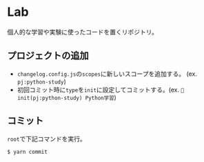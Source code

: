 # Lab

個人的な学習や実験に使ったコードを置くリポジトリ。

## プロジェクトの追加

- `changelog.config.js`の`scopes`に新しいスコープを追加する。 (ex. `pj:python-study`)
- 初回コミット時に`type`を`init`に設定してコミットする。(ex. `🎉 init(pj:python-study) Python学習`)

## コミット

`root`で下記コマンドを実行。

```shell
$ yarn commit
```
